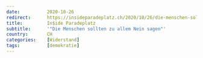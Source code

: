 ```yaml
---
date:          2020-10-26
redirect:      https://insideparadeplatz.ch/2020/10/26/die-menschen-sollten-zu-allem-nein-sagen/
title:         In$ide Paradeplatz
subtitle:      '"Die Menschen sollten zu allem Nein sagen"'
country:       CH
categories:    [Widerstand]
tags:          [demokratie]
---
```

